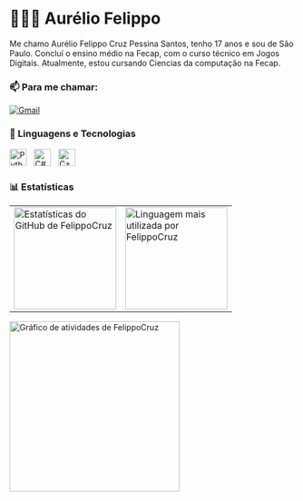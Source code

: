 # 👨🏾‍💻 Aurélio Felippo

Me chamo Aurélio Felippo Cruz Pessina Santos, tenho 17 anos e sou de São Paulo. Concluí o ensino médio na Fecap, com o curso técnico em Jogos Digitais. Atualmente, estou cursando Ciencias da computação na Fecap.

### :mailbox: Para me chamar:

[![Gmail](https://img.shields.io/badge/Gmail-000?style=for-the-badge&logo=gmail&logoColor=red)](mailto:aureliofelippo100@gmail.com) 

### 🤖 Linguagens e Tecnologias
<!-- Ícone Python -->
<img 
    align="left" 
    alt="Python" 
    title="Python" 
    width="30px" 
    style="padding-right: 10px;" 
    src="https://cdn.jsdelivr.net/gh/devicons/devicon/icons/python/python-original.svg" 
/>

<!-- Ícone C# -->
<img 
    align="left" 
    alt="C#" 
    title="C#" 
    width="30px" 
    style="padding-right: 10px;" 
    src="https://cdn.jsdelivr.net/gh/devicons/devicon/icons/csharp/csharp-original.svg" 
/>

<!-- Ícone C++ -->
<img 
    align="left" 
    alt="C++" 
    title="C++" 
    width="30px" 
    style="padding-right: 10px;" 
    src="https://cdn.jsdelivr.net/gh/devicons/devicon/icons/cplusplus/cplusplus-original.svg" 
/>

<br/>
<br/>



### 📊 Estatísticas

<table>
  <tr>
    <td>
      <a href="https://github.com/FelippoCruz">
        <img height="180em" src="https://github-readme-stats.vercel.app/api?username=FelippoCruz&show_icons=true&bg_color=000000&title_color=4682B4&text_color=4682B4&icon_color=4682B4&include_all_commits=true&locale=pt-br" alt="Estatísticas do GitHub de FelippoCruz" />
      </a>
    </td>
    <td>
      <a href="https://github.com/FelippoCruz">
        <img height="180em" src="https://github-readme-stats.vercel.app/api/top-langs/?username=FelippoCruz&bg_color=000000&title_color=4682B4&text_color=4682B4&icon_color=4682B4&layout=compact&custom_title=Tecnologias&langs_count=1" alt="Linguagem mais utilizada por FelippoCruz" />
      </a>
    </td>
  </tr>
</table>

<img 
    src="https://github-readme-activity-graph.vercel.app/graph?username=FelippoCruz&bg_color=000000&color=4682B4&line=4682B4&point=4682B4&area=true&hide_border=false" 
    height="300" 
    alt="Gráfico de atividades de FelippoCruz" 
/>

